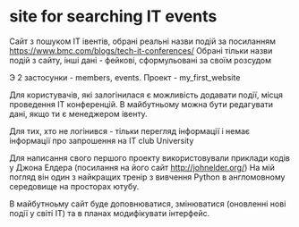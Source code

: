 # site for searching IT events
Сайт з пошуком IT івентів, обрані реальні назви подій за посиланням https://www.bmc.com/blogs/tech-it-conferences/
Обрані тільки назви подій з сайту, інші дані - фейкові, сформульовані за своїм розсудом
 
Э 2 застосунки - members, events. Проект - my_first_website
  
 
Для користувачів, які залогінилася є можливість додавати події, місця проведення IT конференцій. В майбутньому можна бути редагувати дані, якщо ти є менеджером івенту.
  
Для тих, хто не логінився - тільки перегляд інформації і немає інформації про запрошення на IT club University
  
Для написання свого першого проекту використовували приклади кодів у Джона Елдера (посилання на його сайт http://johnelder.org/) На мій погляд він один з найкращих тренір з вивчення Python в англомовному середовище на просторах ютубу.

В майбутноьму сайт буде доповнюватися, змінюватися (оновленні нові події у світі IT) та в планах модифікувати інтерфейс.
  
  
  
